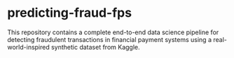 # predicting-fraud-fps
This repository contains a complete end-to-end data science pipeline for detecting fraudulent transactions in financial payment systems using a real-world-inspired synthetic dataset from Kaggle.
